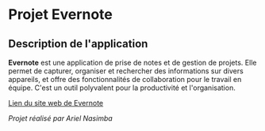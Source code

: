 # Projet Evernote

## Description de l'application

**Evernote** est une application de prise de notes et de gestion de projets. Elle permet de capturer, organiser et rechercher des informations sur divers appareils, et offre des fonctionnalités de collaboration pour le travail en équipe. C'est un outil polyvalent pour la productivité et l'organisation.

[Lien du site web de Evernote](https://evernote.com/fr-fr)

*Projet réalisé par Ariel Nasimba*
